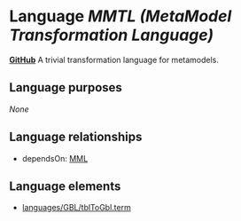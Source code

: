 # Language _MMTL (MetaModel Transformation Language)_
**[GitHub](https://github.com/softlang/yas/blob/master/MMTL)**
A trivial transformation language for metamodels.

## Language purposes
_None_

## Language relationships
* dependsOn: [MML](http://softlang.github.io/yas/languages/MML.html)

## Language elements
* [languages/GBL/tblToGbl.term](docs/files/languages-GBL-tblToGbl.term.md)
